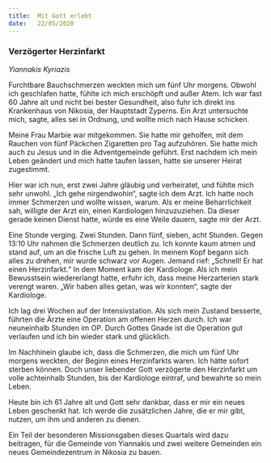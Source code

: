 ```yaml
---
title:  Mit Gott erlebt
date:   22/05/2020
---
```


### Verzögerter Herzinfarkt

_Yiannakis Kyriazis_

Furchtbare Bauchschmerzen weckten mich um fünf Uhr morgens. Obwohl ich geschlafen hatte, fühlte ich mich erschöpft und außer Atem. Ich war fast 60 Jahre alt und nicht bei bester Gesundheit, also fuhr ich direkt ins Krankenhaus von Nikosia, der Hauptstadt Zyperns. Ein Arzt untersuchte mich, sagte, alles sei in Ordnung, und wollte mich nach Hause schicken.

Meine Frau Marbie war mitgekommen. Sie hatte mir geholfen, mit dem Rauchen von fünf Päckchen Zigaretten pro Tag aufzuhören. Sie hatte mich auch zu Jesus und in die Adventgemeinde geführt. Erst nachdem ich mein Leben geändert und mich hatte taufen lassen, hatte sie unserer Heirat zugestimmt.

Hier war ich nun, erst zwei Jahre gläubig und verheiratet, und fühlte mich sehr unwohl. „Ich gehe nirgendwohin“, sagte ich dem Arzt. Ich hatte noch immer Schmerzen und wollte wissen, warum. Als er meine Beharrlichkeit sah, willigte der Arzt ein, einen Kardiologen hinzuzuziehen. Da dieser gerade keinen Dienst hatte, würde es eine Weile dauern, sagte mir der Arzt.

Eine Stunde verging. Zwei Stunden. Dann fünf, sieben, acht Stunden. Gegen 13:10 Uhr nahmen die Schmerzen deutlich zu. Ich konnte kaum atmen und stand auf, um an die frische Luft zu gehen. In meinem Kopf begann sich alles zu drehen, mir wurde schwarz vor Augen. Jemand rief: „Schnell! Er hat einen Herzinfarkt.“ In dem Moment kam der Kardiologe. Als ich mein Bewusstsein wiedererlangt hatte, erfuhr ich, dass meine Herzarterien stark verengt waren. „Wir haben alles getan, was wir konnten“, sagte der Kardiologe.

Ich lag drei Wochen auf der Intensivstation. Als sich mein Zustand besserte, führten die Ärzte eine Operation am offenen Herzen durch. Ich war neuneinhalb Stunden im OP. Durch Gottes Gnade ist die Operation gut verlaufen und ich bin wieder stark und glücklich.

Im Nachhinein glaube ich, dass die Schmerzen, die mich um fünf Uhr morgens weckten, der Beginn eines Herzinfarkts waren. Ich hätte sofort sterben können. Doch unser liebender Gott verzögerte den Herzinfarkt um volle achteinhalb Stunden, bis der Kardiologe eintraf, und bewahrte so mein Leben.

Heute bin ich 61 Jahre alt und Gott sehr dankbar, dass er mir ein neues Leben geschenkt hat. Ich werde die zusätzlichen Jahre, die er mir gibt, nutzen, um ihm und anderen zu dienen.

Ein Teil der besonderen Missionsgaben dieses Quartals wird dazu beitragen, für die Gemeinde von Yiannakis und zwei weitere Gemeinden ein neues Gemeindezentrum in Nikosia zu bauen.